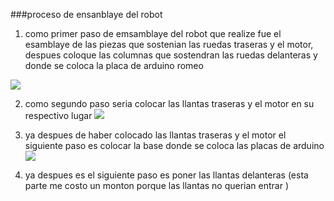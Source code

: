 ###proceso de ensanblaye del robot

1. como primer paso de emsamblaye del robot que realize fue el esamblaye de las piezas que sostenian las ruedas traseras y el motor, despues coloque las columnas que sostendran las ruedas delanteras y donde se coloca la placa de arduino romeo

![](https://github.com/asrc-0105/practicas.1/blob/main/20240305_153904.jpg)

2. como segundo paso seria colocar las llantas traseras y el motor en su respectivo lugar
   ![](https://github.com/asrc-0105/practicas.1/blob/main/20240305_153633.jpg)

3. ya despues de haber colocado las llantas traseras y el motor el siguiente paso es colocar la base donde se coloca las placas de arduino
   ![](https://github.com/asrc-0105/practicas.1/blob/main/20240305_153254.jpg)

4. ya despues es el siguiente paso es poner las llantas delanteras (esta parte me costo un monton porque las llantas no querian entrar )
  

